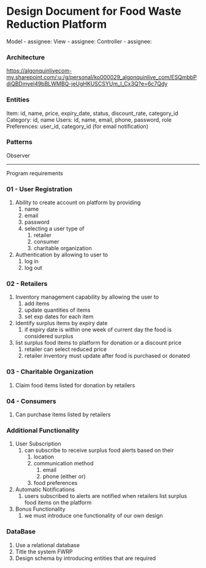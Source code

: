 # Design Document for Food Waste Reduction Platform


Model      - assignee: 
View       - assignee: 
Controller - assignee: 


### Architecture
https://algonquinlivecom-my.sharepoint.com/:u:/g/personal/ko000029_algonquinlive_com/ESQmbbPdiQBDmyel49bBLWMBQ-jeUgHKUSCSYUm_I_Cx3Q?e=6c7Qdy

### Entities

Item: id, name, price, expiry_date, status, discount_rate, category_id
Category: id, name
Users: id, name, email, phone, password, role
Preferences: user_id, category_id  (for email notification)

### Patterns

Observer

---------------------------

Program requirements

### 01 - User Registration
1. Ability to create account on platform by providing
	1. name
	2. email
	3. password
	4. selecting a user type of
		1. retailer
		2. consumer
		3. charitable organization
2. Authentication by allowing to user to
	1. log in
	2. log out

### 02 - Retailers
1. Inventory management capability by allowing the user to
	1. add items
	2. update quantities of items
	3. set exp dates for each item
2. Identify surplus items by expiry date
	1. if expiry date is within one week of current day the food is considered surplus
3. list surplus food items to platform for donation or a discount price
	1. retailer can select reduced price
	2. retailer inventory must update after food is purchased or donated

### 03 - Charitable Organization
1. Claim food items listed for donation by retailers

### 04 - Consumers
1. Can purchase items listed by retailers

### Additional Functionality
1. User Subscription
	1. can subscribe to receive surplus food alerts based on their
		1. location
		2. communication method
			1. email
			2. phone (either or)
		3. food preferences
2. Automatic Notifications
	1. users subscribed to alerts are notified when retailers list surplus food items on the platform
3. Bonus Functionality
	1. we must introduce one functionality of our own design

### DataBase
1. Use a relational database
2. Title the system FWRP
3. Design schema by introducing entities that are required

